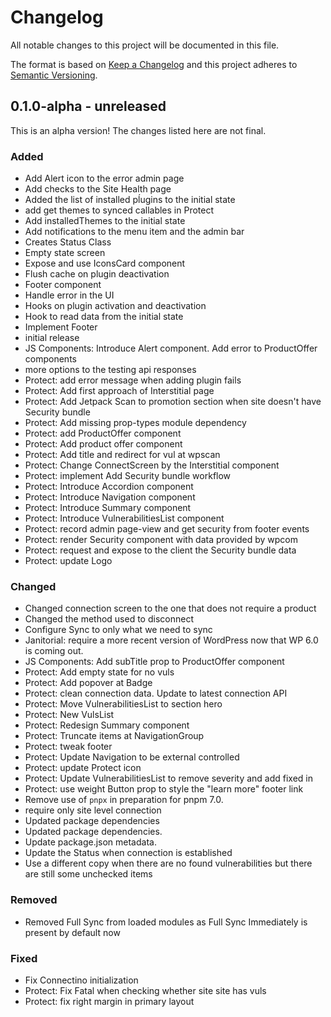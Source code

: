 # Changelog

All notable changes to this project will be documented in this file.

The format is based on [Keep a Changelog](https://keepachangelog.com/en/1.0.0/)
and this project adheres to [Semantic Versioning](https://semver.org/spec/v2.0.0.html).

## 0.1.0-alpha - unreleased

This is an alpha version! The changes listed here are not final.

### Added
- Add Alert icon to the error admin page
- Add checks to the Site Health page
- Added the list of installed pĺugins to the initial state
- add get themes to synced callables in Protect
- Add installedThemes to the initial state
- Add notifications to the menu item and the admin bar
- Creates Status Class
- Empty state screen
- Expose and use IconsCard component
- Flush cache on plugin deactivation
- Footer component
- Handle error in the UI
- Hooks on plugin activation and deactivation
- Hook to read data from the initial state
- Implement Footer
- initial release
- JS Components: Introduce Alert component. Add error to ProductOffer components
- more options to the testing api responses
- Protect: add error message when adding plugin fails
- Protect: Add first approach of Interstitial page
- Protect: Add Jetpack Scan to promotion section when site doesn't have Security bundle
- Protect: Add missing prop-types module dependency
- Protect: add ProductOffer component
- Protect: Add product offer component
- Protect: Add title and redirect for vul at wpscan
- Protect: Change ConnectScreen by the Interstitial component
- Protect: implement Add Security bundle workflow
- Protect: Introduce Accordion component
- Protect: Introduce Navigation component
- Protect: Introduce Summary component
- Protect: Introduce VulnerabilitiesList component
- Protect: record admin page-view and get security from footer events
- Protect: render Security component with data provided by wpcom
- Protect: request and expose to the client the Security bundle data
- Protect: update Logo

### Changed
- Changed connection screen to the one that does not require a product
- Changed the method used to disconnect
- Configure Sync to only what we need to sync
- Janitorial: require a more recent version of WordPress now that WP 6.0 is coming out.
- JS Components: Add subTitle prop to ProductOffer component
- Protect: Add empty state for no vuls
- Protect: Add popover at Badge
- Protect: clean connection data. Update to latest connection API
- Protect: Move VulnerabilitiesList to section hero
- Protect: New VulsList
- Protect: Redesign Summary component
- Protect: Truncate items at NavigationGroup
- Protect: tweak footer
- Protect: Update Navigation to be external controlled
- Protect: update Protect icon
- Protect: Update VulnerabilitiesList to remove severity and add fixed in
- Protect: use weight Button prop to style the "learn more" footer link
- Remove use of `pnpx` in preparation for pnpm 7.0.
- require only site level connection
- Updated package dependencies
- Updated package dependencies.
- Update package.json metadata.
- Update the Status when connection is established
- Use a different copy when there are no found vulnerabilities but there are still some unchecked items

### Removed
- Removed Full Sync from loaded modules as Full Sync Immediately is present by default now

### Fixed
- Fix Connectino initialization
- Protect: Fix Fatal when checking whether site site has vuls
- Protect: fix right margin in primary layout
